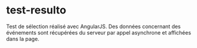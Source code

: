 # test-resulto
Test de sélection réalisé avec AngularJS. Des données concernant des événements sont récupérées du serveur par appel asynchrone et affichées dans la page.

